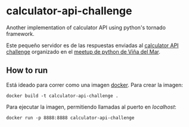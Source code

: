 # calculator-api-challenge
Another implementation of calculator API using python's tornado framework.

Este pequeño servidor es de las respuestas enviadas al
[calculator API challenge](http://github.com/juanpabloaj/calculator-api-challenge)
organizado en el
[meetup de python de Viña del Mar](http://www.meetup.com/Python-Valparaiso-y-Vina-del-Mar).

## How to run
Está ideado para correr como una imagen [docker](http://www.docker.com). Para crear la imagen:

`docker build -t calculator-api-challenge .`

Para ejecutar la imagen, permitiendo llamadas al puerto en *localhost*:

`docker run -p 8888:8888 calculator-api-challenge`
